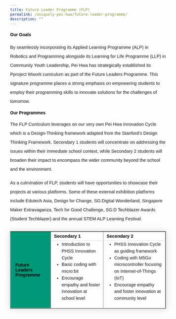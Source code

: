 ```yaml
---
title: Future Leader Programme (FLP)
permalink: /uniquely-pei-hwa/future-leader-programme/
description: ""
---
```

<h4 style="color:black;font-weight:bold;font-family:sans-serif;">Our Goals</h4>
<p style="font-size:14.5px; line-height:2;margin-top:15px; font-family:sans-serif">By seamlessly incorporating its Applied Learning Programme (ALP) in Robotics and
Programming alongside its Learning for Life Programme (LLP) in Community Youth Leadership, Pei Hwa has strategically established its Pproject Wwork curriculum as part of the Future Leaders Programme. This signature programme places a strong emphasis on empowering
students to employ their programming skills to innovate solutions for the challenges of tomorrow.</p>

<h4 style="font-weight: bold;margin: 0;color:black;font-family:sans-serif">Our Programmes</h4>

<p style="font-size:14.5px; line-height:2;margin-top:15px;font-family:sans-serif;">The FLP Curriculum leverages on our very own Pei Hwa Innovation Cycle which is a Design-Thinking framework adapted from the Stanford’s Design Thinking Framework. Secondary 1
students will concentrate on addressing the issues within their immediate school context, while Secondary 2 students will broaden their impact to encompass the wider community beyond the school and the environment.</p>

<p style="font-size:14.5px; line-height:2;margin-top:15px;font-family:sans-serif;">As a culmination of FLP, students will have opportunities to showcase their projects at various platforms. Some of these external exhibition platforms include Edutech Asia, Design for
Change, SG:Digital Wonderland, Singapore Maker Extravaganza, Tech for Good Challenge, SG:D Techblazer Awards (Student Techblazer) and the annual STEM ALP Learning Festival. </p>

<table border="1" style="border-collapse: collapse;margin: 25px 0;font-size: 0.9em;font-family: sans-serif;min-width: 400px; box-shadow: 0 0 20px rgba(0, 0, 0, 0.15);">
	
<tbody>
<tr style="border-bottom: 1px solid #dddddd;">
<td rowspan="2" style="padding: 20px 15px; font-size:14.5px; font-family:sans-serif;background-color:#009879"><strong style="font-family:sans-serif;color:black;">Future Leaders
Programme</strong></td>
	<td style="padding: 6px 10px;font-size:14.5px;font-family:sans-serif;"><strong style="font-size:14.5px;font-family:sans-serif;color:black">Secondary 1</strong></td>
	<td style="padding: 6px 10px;font-size:14.5px;font-family:sans-serif;"><strong style="font-size:14.5px;font-family:sans-serif;color:black;">Secondary 2</strong></td>
</tr>
	
<tr style="border-bottom: 1px solid #dddddd;">
<td style="padding: 6px 10px;font-size:14.5px;font-family:sans-serif;"><ul style="margin-top:-5px;">
	<li style="font-size:14.5px; line-height:1.5;font-family:sans-serif;">Introduction to PHSS Innovation Cycle</li>
					<li style="font-size:14.5px; line-height:1.5;font-family:sans-serif;"> Basic coding with micro:bit</li>
	<li style="font-size:14.5px; line-height:1.5;font-family:sans-serif;"> Encourage empathy and foster innovation at school level</li>
</ul></td>
	<td style="padding: 6px 10px;font-size:14.5px;font-family:sans-serif;"><ul style="margin-top:-5px;">
	<li style="font-size:14.5px; line-height:1.5;font-family:sans-serif;"> PHSS Innovation Cycle as guiding framework</li>
					<li style="font-size:14.5px; line-height:1.5;font-family:sans-serif;"> Coding with M5Go microcontroller focusing on Internet-of-Things (IoT)</li>
	<li style="font-size:14.5px; line-height:1.5;font-family:sans-serif;"> Encourage empathy and foster innovation at community level</li>
</ul></td>
</tr>

</tbody>
</table>
